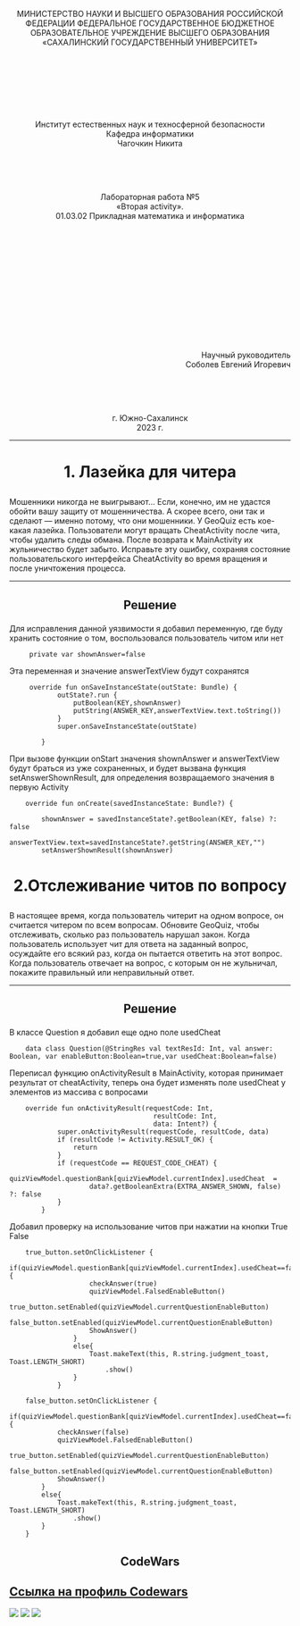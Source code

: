 <p align = "center">МИНИСТЕРСТВО НАУКИ И ВЫСШЕГО ОБРАЗОВАНИЯ
РОССИЙСКОЙ ФЕДЕРАЦИИ
ФЕДЕРАЛЬНОЕ ГОСУДАРСТВЕННОЕ БЮДЖЕТНОЕ
ОБРАЗОВАТЕЛЬНОЕ УЧРЕЖДЕНИЕ ВЫСШЕГО ОБРАЗОВАНИЯ
«САХАЛИНСКИЙ ГОСУДАРСТВЕННЫЙ УНИВЕРСИТЕТ»</p>
<br><br><br><br><br><br>
<p align = "center">Институт естественных наук и техносферной безопасности<br>Кафедра информатики<br>Чагочкин Никита</p>
<br><br><br>
<p align = "center">Лабораторная работа №5<br>«Вторая activity».<br>01.03.02 Прикладная математика и информатика</p>
<br><br><br><br><br><br><br><br><br><br><br><br>
<p align = "right">Научный руководитель<br>
Соболев Евгений Игоревич</p>
<br><br><br>
<p align = "center">г. Южно-Сахалинск<br>2023 г.</p>

***
# <p align = "center">1. Лазейка для читера  </p>
Мошенники никогда не выигрывают... Если, конечно, им не удастся обойти вашу защиту от мошенничества. А скорее всего, они так и сделают — именно потому, что они мошенники. У GeoQuiz есть кое-какая лазейка. Пользователи могут вращать CheatActivity после чита, чтобы удалить следы обмана. После возврата к MainActivity их жульничество будет забыто. Исправьте эту ошибку, сохраняя состояние пользовательского интерфейса CheatActivity во время вращения и после уничтожения процесса.
***
## <p align = "center">Решение</p>
Для исправления данной уязвимости я добавил переменную, где буду хранить состояние о том, воспользовался пользователь читом или нет

         private var shownAnswer=false

Эта переменная и значение answerTextView будут сохранятся 

         override fun onSaveInstanceState(outState: Bundle) {
                outState?.run {
                    putBoolean(KEY,shownAnswer)
                    putString(ANSWER_KEY,answerTextView.text.toString())
                }
                super.onSaveInstanceState(outState)

            }

При вызове функции onStart значения shownAnswer и answerTextView будут браться из уже сохраненных, и будет вызвана функция setAnswerShownResult, для определения возвращаемого значения в первую Activity

        override fun onCreate(savedInstanceState: Bundle?) {
    
            shownAnswer = savedInstanceState?.getBoolean(KEY, false) ?: false
            answerTextView.text=savedInstanceState?.getString(ANSWER_KEY,"")
            setAnswerShownResult(shownAnswer)

# <p align = "center">2.Отслеживание читов по вопросу </p>
В настоящее время, когда пользователь читерит на одном вопросе, он считается читером по всем вопросам. Обновите GeoQuiz, чтобы отслеживать, сколько раз пользователь нарушал закон. Когда пользователь использует чит для ответа на заданный вопрос, осуждайте его всякий раз, когда он пытается ответить на этот вопрос. Когда пользователь отвечает на вопрос, с которым он не жульничал, покажите правильный или неправильный ответ.
***
## <p align = "center">Решение</p>
В классе Question я добавил еще одно поле usedCheat

        data class Question(@StringRes val textResId: Int, val answer: Boolean, var enableButton:Boolean=true,var usedCheat:Boolean=false)

Переписал функцию onActivityResult в MainActivity, которая принимает результат от cheatActivity, теперь она будет изменять поле usedCheat у элементов из массива с вопросами

        override fun onActivityResult(requestCode: Int,
                                        resultCode: Int,
                                        data: Intent?) {
                super.onActivityResult(requestCode, resultCode, data)
                if (resultCode != Activity.RESULT_OK) {
                    return
                }
                if (requestCode == REQUEST_CODE_CHEAT) {
                    quizViewModel.questionBank[quizViewModel.currentIndex].usedCheat  =
                        data?.getBooleanExtra(EXTRA_ANSWER_SHOWN, false) ?: false
                }
            }

Добавил проверку на использование читов при нажатии на кнопки True False

        true_button.setOnClickListener {
                    if(quizViewModel.questionBank[quizViewModel.currentIndex].usedCheat==false) {
                        checkAnswer(true)
                        quizViewModel.FalsedEnableButton()
                        true_button.setEnabled(quizViewModel.currentQuestionEnableButton)
                        false_button.setEnabled(quizViewModel.currentQuestionEnableButton)
                        ShowAnswer()
                    }
                    else{
                        Toast.makeText(this, R.string.judgment_toast, Toast.LENGTH_SHORT)
                            .show()
                    }
                }

        false_button.setOnClickListener {
            if(quizViewModel.questionBank[quizViewModel.currentIndex].usedCheat==false) {
                checkAnswer(false)
                quizViewModel.FalsedEnableButton()
                true_button.setEnabled(quizViewModel.currentQuestionEnableButton)
                false_button.setEnabled(quizViewModel.currentQuestionEnableButton)
                ShowAnswer()
            }
            else{
                Toast.makeText(this, R.string.judgment_toast, Toast.LENGTH_SHORT)
                    .show()
            }
        }

## <p align = "center">CodeWars</p>

## [Ссылка на профиль Codewars](https://www.codewars.com/users/NoToxic/completed_solutions)

![](codewars1.png)
![](codewars2.png)
![](codewars3.png)

